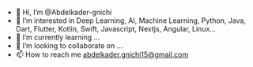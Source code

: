 - 👋 Hi, I’m @Abdelkader-gnichi
- 👀 I’m interested in Deep Learning, AI, Machine Learning, Python, Java, Dart, Flutter, Kotlin, Swift, Javascript, Nextjs, Angular, Linux...
- 🌱 I’m currently learning ...
- 💞️ I’m looking to collaborate on ...
- 📫 How to reach me abdelkader.gnichi15@gmail.com

<!---
Abdelkader-gnichi/Abdelkader-gnichi is a ✨ special ✨ repository because its `README.md` (this file) appears on your GitHub profile.
You can click the Preview link to take a look at your changes.
--->
